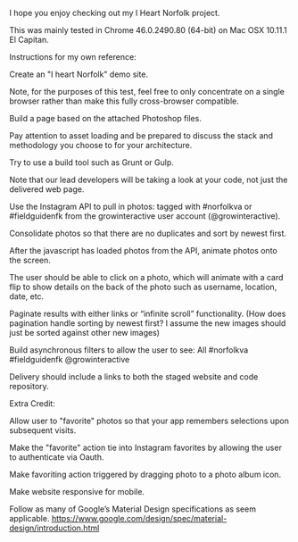 I hope you enjoy checking out my I Heart Norfolk project.

This was mainly tested in Chrome 46.0.2490.80 (64-bit) on Mac OSX 10.11.1 El Capitan.




Instructions for my own reference:

Create an "I heart Norfolk" demo site.

Note, for the purposes of this test, feel free to only concentrate on a single browser rather than make this fully cross-browser compatible.


Build a page based on the attached Photoshop files.

Pay attention to asset loading and be prepared to discuss the stack and methodology you choose to for your architecture.

Try to use a build tool such as Grunt or Gulp.

Note that our lead developers will be taking a look at your code, not just the delivered web page.

Use the Instagram API to pull in photos:
    tagged with #norfolkva or #fieldguidenfk
    from the growinteractive user account (@growinteractive).

Consolidate photos so that there are no duplicates and sort by newest first.

After the javascript has loaded photos from the API, animate photos onto the screen.

The user should be able to click on a photo, which will animate with a card flip to show details on the back of the photo such as username, location, date, etc.

Paginate results with either links or “infinite scroll” functionality.
(How does pagination handle sorting by newest first? I assume the new images should just be sorted against other new images)

Build asynchronous filters to allow the user to see:
    All
    #norfolkva
    #fieldguidenfk
    @growinteractive

Delivery should include a links to both the staged website and code repository.




Extra Credit:

Allow user to "favorite" photos so that your app remembers selections upon subsequent visits.

Make the "favorite" action tie into Instagram favorites by allowing the user to authenticate via Oauth.

Make favoriting action triggered by dragging photo to a photo album icon.

Make website responsive for mobile.

Follow as many of Google’s Material Design specifications as seem applicable.
    https://www.google.com/design/spec/material-design/introduction.html
